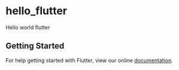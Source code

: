 # hello_flutter

Hello world flutter

## Getting Started

For help getting started with Flutter, view our online
[documentation](https://flutter.io/).

